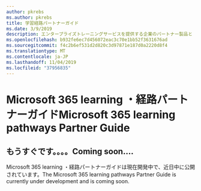 ```yaml
---
author: pkrebs
ms.author: pkrebs
title: 学習経路パートナーガイド
ms.date: 3/9/2019
description: エンタープライズトレーニングサービスを提供する企業のパートナー製品と Microsoft 365 の学習経路との比較
ms.openlocfilehash: b932fe6ec7d456072eac3c70e1bb52f3631676ad
ms.sourcegitcommit: f4c2b6ef531d2d820c3d97871e187d0a2220d8f4
ms.translationtype: MT
ms.contentlocale: ja-JP
ms.lasthandoff: 11/04/2019
ms.locfileid: "37956835"
---
```

# <a name="microsoft-365-learning-pathways-partner-guide"></a><span data-ttu-id="22735-103">Microsoft 365 learning ・経路パートナーガイド</span><span class="sxs-lookup"><span data-stu-id="22735-103">Microsoft 365 learning pathways Partner Guide</span></span>

## <a name="coming-soon"></a><span data-ttu-id="22735-104">もうすぐです。。。。</span><span class="sxs-lookup"><span data-stu-id="22735-104">Coming soon....</span></span>
<span data-ttu-id="22735-105">Microsoft 365 learning ・経路パートナーガイドは現在開発中で、近日中に公開されています。</span><span class="sxs-lookup"><span data-stu-id="22735-105">The Microsoft 365 learning pathways Partner Guide is currently under development and is coming soon.</span></span>
 

